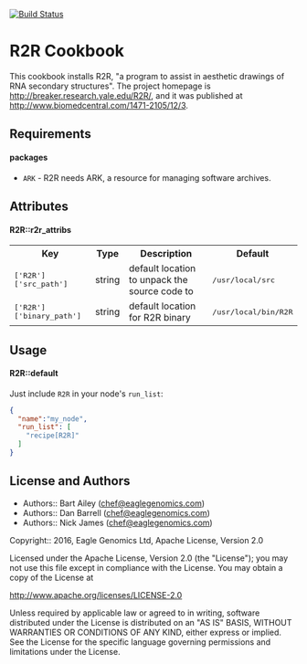 [![Build Status](https://travis-ci.org/EagleGenomics-cookbooks/R2R.svg?branch=master)](https://travis-ci.org/EagleGenomics-cookbooks/R2R)

R2R Cookbook
============

This cookbook installs R2R, "a program to assist in aesthetic drawings of RNA secondary structures". The project homepage is http://breaker.research.yale.edu/R2R/, and it was published at http://www.biomedcentral.com/1471-2105/12/3.


Requirements
------------

#### packages
- `ARK` - R2R needs ARK, a resource for managing software archives.

Attributes
----------

#### R2R::r2r_attribs
<table>
  <tr>
    <th>Key</th>
    <th>Type</th>
    <th>Description</th>
    <th>Default</th>
  </tr>
  <tr>
    <td><tt>['R2R']['src_path']</tt></td>
    <td>string</td>
    <td>default location to unpack the source code to</td>
    <td><tt>/usr/local/src</tt></td>
  </tr>
  <tr>
    <td><tt>['R2R']['binary_path']</tt></td>
    <td>string</td>
    <td>default location for R2R binary</td>
    <td><tt>/usr/local/bin/R2R</tt></td>
  </tr>

</table>

Usage
-----
#### R2R::default

Just include `R2R` in your node's `run_list`:

```json
{
  "name":"my_node",
  "run_list": [
    "recipe[R2R]"
  ]
}
```



License and Authors
-------------------

* Authors:: Bart Ailey (chef@eaglegenomics.com)
* Authors:: Dan Barrell (chef@eaglegenomics.com)
* Authors:: Nick James (chef@eaglegenomics.com)

Copyright:: 2016, Eagle Genomics Ltd, Apache License, Version 2.0

Licensed under the Apache License, Version 2.0 (the "License"); you may not use this file except in compliance with the License. You may obtain a copy of the License at

http://www.apache.org/licenses/LICENSE-2.0

Unless required by applicable law or agreed to in writing, software distributed under the License is distributed on an "AS IS" BASIS, WITHOUT WARRANTIES OR CONDITIONS OF ANY KIND, either express or implied. See the License for the specific language governing permissions and limitations under the License.
